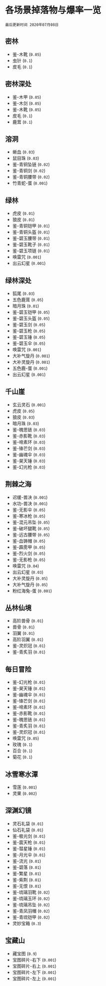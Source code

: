 # 各场景掉落物与爆率一览

    最后更新时间 2020年07月08日

## 密林

- 鉴-木靴 (`0.05`)
- 虫针 (`0.1`)
- 皮毛 (`0.1`)

## 密林深处

- 鉴-木甲 (`0.05`)
- 鉴-木剑 (`0.05`)
- 鉴-木靴 (`0.05`)
- 皮毛 (`0.1`)
- 鹿茸 (`0.1`)

## 溶洞

- 蜥血 (`0.03`)
- 鼠目珠 (`0.03`)
- 鉴-青铜坠链 (`0.02`)
- 鉴-青铜剑 (`0.02`)
- 鉴-青铜腰带 (`0.02`)
- 竹青蛇-蛋 (`0.001`)

## 绿林

- 虎皮 (`0.01`)
- 狼皮 (`0.01`)
- 鉴-青铜铠甲 (`0.01`)
- 鉴-青铜头盔 (`0.01`)
- 鉴-碧玉腰带 (`0.01`)
- 鉴-碧玉靴子 (`0.01`)
- 鉴-碧玉项链 (`0.01`)
- 唤雷咒 (`0.001`)
- 出云幻星 (`0.001`)

## 绿林深处

- 狐尾 (`0.03`)
- 五色鹿茸 (`0.05`)
- 暗月珠 (`0.01`)
- 鉴-碧玉铠甲 (`0.05`)
- 鉴-碧玉头盔 (`0.05`)
- 鉴-碧玉剑 (`0.05`)
- 鉴-碧玉枪 (`0.05`)
- 鉴-碧玉锤 (`0.05`)
- 鉴-碧玉伞 (`0.05`)
- 唤雷咒 (`0.001`)
- 大补气旋丹 (`0.001`)
- 大补灵旋丹 (`0.001`)
- 五色鹿-蛋 (`0.001`)
- 出云幻星 (`0.001`)

## 千山崖

- 玄云灵石 (`0.001`)
- 虎皮 (`0.05`)
- 狼皮 (`0.03`)
- 暗月珠 (`0.03`)
- 鉴-魄思链 (`0.03`)
- 鉴-赤影靴 (`0.03`)
- 鉴-啼素环 (`0.03`)
- 鉴-锋芒剑 (`0.03`)
- 鉴-幽魂伞 (`0.03`)
- 鉴-昊天锤 (`0.03`)
- 鉴-幻光枪 (`0.03`)

## 荆棘之海

- 迟缓-兽决 (`0.001`)
- 水功-兽决 (`0.001`)
- 鉴-无影伞 (`0.05`)
- 鉴-寒冰枪 (`0.05`)
- 鉴-混元吊坠 (`0.05`)
- 鉴-破坏腿靴 (`0.05`)
- 鉴-远古腰带 (`0.05`)
- 鉴-血铸帽 (`0.05`)
- 鉴-霹雳甲 (`0.05`)
- 鉴-烈火剑 (`0.05`)
- 鉴-无影枪 (`0.05`)
- 唤雷咒 (`0.04`)
- 出云幻星 (`0.03`)
- 大补灵旋丹 (`0.05`)
- 大补气旋丹 (`0.05`)
- 粉红海兔-蛋 (`0.001`)

## 丛林仙境

- 高阶兽骨 (`0.01`)
- 兽骨 (`0.01`)
- 羽翼 (`0.01`)
- 高阶羽翼 (`0.01`)
- 鉴-灵炽冠 (`0.01`)
- 鉴-青炙羽 (`0.01`)

## 每日冒险

- 鉴-幻光枪 (`0.01`)
- 鉴-昊天锤 (`0.01`)
- 鉴-幽魂伞 (`0.01`)
- 鉴-锋芒剑 (`0.01`)
- 鉴-啼素环 (`0.01`)
- 鉴-赤影靴 (`0.01`)
- 鉴-魄思链 (`0.01`)
- 鉴-青炙羽 (`0.01`)
- 鉴-灵炽冠 (`0.01`)
- 唤雷咒 (`0.05`)
- 玫瑰 (`0.1`)
- 百合 (`0.1`)
- 菊花 (`0.1`)

## 冰雪寒水潭

- 雪莲 (`0.001`)
- 灵果 (`0.002`)

## 深渊幻镜

- 灵石礼袋 (`0.01`)
- 仙石礼袋 (`0.01`)
- 鉴-极光剑 (`0.01`)
- 鉴-震天枪 (`0.01`)
- 鉴-彗星锤 (`0.01`)
- 鉴-月光伞 (`0.01`)
- 鉴-流光 (`0.01`)
- 鉴-碧落 (`0.01`)
- 鉴-繁星 (`0.01`)
- 鉴-紫荆 (`0.01`)
- 鉴-无恨 (`0.01`)
- 鉴-琉璃羽靴 (`0.02`)
- 鉴-琉璃玉环 (`0.02`)
- 鉴-琉璃吊坠 (`0.02`)
- 鉴-青凤羽帽 (`0.02`)
- 鉴-青琉铠甲 (`0.02`)
- 灵妙宝箱 (`0.3`)

## 宝藏山

- 藏宝图 (`0.9`)
- 宝图碎片-右下 (`0.001`)
- 宝图碎片-右上 (`0.001`)
- 宝图碎片-左下 (`0.001`)
- 宝图碎片-左上 (`0.001`)
